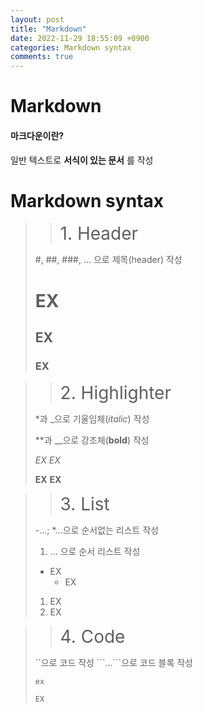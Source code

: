 ```yaml
---
layout: post
title: "Markdown"
date: 2022-11-29 18:55:09 +0900
categories: Markdown syntax
comments: true
---
```


# Markdown
#### 마크다운이란?
일반 텍스트로 __서식이 있는 문서__ 를 작성

# Markdown syntax
>> <span style="font-size:200%">1. Header</span>  
> 
> #, ##, ###, ... 으로 제목(header) 작성
> # EX
> ## EX
> ### EX

>>  <span style="font-size:200%">2. Highlighter</span>
> 
> *과 _으로 기울임체(*italic*) 작성
> 
> **과 __으로 강조체(**bold**) 작성
> 
>*EX* _EX_
> 
> **EX** __EX__

>>  <span style="font-size:200%">3. List</span>
> 
> -...; *...으로 순서없는 리스트 작성
> 1. ... 으로 순서 리스트 작성
> 
> - EX
>   * EX
> 1. EX
> 2. EX

>>  <span style="font-size:200%">4. Code</span>
> 
> ``으로 코드 작성
> \```...```으로 코드 블록 작성
> 
> `ex`
> 
> ```EX```
>